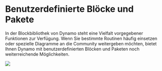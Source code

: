 # Benutzerdefinierte Blöcke und Pakete

In der Blockbibliothek von Dynamo steht eine Vielfalt vorgegebener Funktionen zur Verfügung. Wenn Sie bestimmte Routinen häufig einsetzen oder spezielle Diagramme an die Community weitergeben möchten, bietet Ihnen Dynamo mit benutzerdefinierten Blöcken und Paketen noch weiterreichende Möglichkeiten.

![](./images/customNodes\_cover01.jpg)
